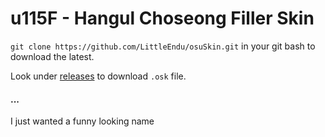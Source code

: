 # u115F - Hangul Choseong Filler Skin

``git clone https://github.com/LittleEndu/osuSkin.git`` in your git bash to download the latest.

Look under [releases](https://github.com/LittleEndu/osuSkin/releases) to download ``.osk`` file.
#### ...
I just wanted a funny looking name
